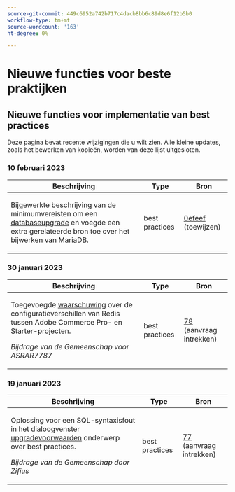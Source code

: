 ```yaml
---
source-git-commit: 449c6952a742b717c4dacb8bb6c89d8e6f12b5b0
workflow-type: tm+mt
source-wordcount: '163'
ht-degree: 0%

---
```

# Nieuwe functies voor beste praktijken

## Nieuwe functies voor implementatie van best practices

Deze pagina bevat recente wijzigingen die u wilt zien. Alle kleine updates, zoals het bewerken van kopieën, worden van deze lijst uitgesloten.

### 10 februari 2023

<table style="table-layout:auto;">
  <thead>
    <tr>
      <th>Beschrijving</th>
      <th>Type</th>
      <th>Bron</th>
    </tr>
  </thead>
  <tbody>
    <tr>
      <td><p>Bijgewerkte beschrijving van de minimumvereisten om een <a href="https://experienceleague.adobe.com/docs/commerce-operations/implementation-playbook/best-practices/maintenance/commerce-235-upgrade-prerequisites-mariadb.html">databaseupgrade</a> en voegde een extra gerelateerde bron toe over het bijwerken van MariaDB.</p>
</td>
      <td>best practices</td>
      <td><a href="https://github.com/AdobeDocs/commerce-operations.en/commit/0efeef6f3d5276f42e4a67fe55f6108a399f45fb">0efeef</a> (toewijzen)</td>
    </tr>
  </tbody>
</table><!-- date_group -->

### 30 januari 2023

<table style="table-layout:auto;">
  <thead>
    <tr>
      <th>Beschrijving</th>
      <th>Type</th>
      <th>Bron</th>
    </tr>
  </thead>
  <tbody>
    <tr>
      <td><p>Toegevoegde <a href="https://experienceleague.adobe.com/docs/commerce-operations/implementation-playbook/best-practices/planning/redis-service-configuration.html">waarschuwing</a> over de configuratieverschillen van Redis tussen Adobe Commerce Pro- en Starter-projecten.</p>
<p><i>Bijdrage van de Gemeenschap voor ASRAR7787</i></p></td>
      <td>best practices</td>
      <td><a href="https://github.com/AdobeDocs/commerce-operations.en/pull/78">78</a> (aanvraag intrekken)</td>
    </tr>
  </tbody>
</table>

### 19 januari 2023

<table style="table-layout:auto;">
  <thead>
    <tr>
      <th>Beschrijving</th>
      <th>Type</th>
      <th>Bron</th>
    </tr>
  </thead>
  <tbody>
    <tr>
      <td><p>Oplossing voor een SQL-syntaxisfout in het dialoogvenster <a href="https://experienceleague.adobe.com/docs/commerce-operations/implementation-playbook/best-practices/maintenance/commerce-235-upgrade-prerequisites-mariadb.html">upgradevoorwaarden</a> onderwerp over best practices.</p>
<p><i>Bijdrage van de Gemeenschap door Zifius</i></p></td>
      <td>best practices</td>
      <td><a href="https://github.com/AdobeDocs/commerce-operations.en/pull/77">77</a> (aanvraag intrekken)</td>
    </tr>
  </tbody>
</table><!-- date_group --><!-- month_group --><!-- year_group -->
